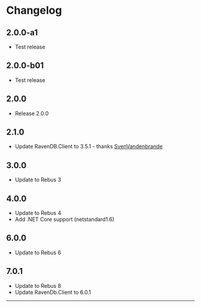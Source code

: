 # Changelog

## 2.0.0-a1
* Test release

## 2.0.0-b01
* Test release

## 2.0.0
* Release 2.0.0

## 2.1.0
* Update RavenDB.Client to 3.5.1 - thanks [SvenVandenbrande]

## 3.0.0
* Update to Rebus 3

## 4.0.0
* Update to Rebus 4
* Add .NET Core support (netstandard1.6)

## 6.0.0
* Update to Rebus 6

## 7.0.1
* Update to Rebus 8
* Update RavenDb.Client to 6.0.1

---

[SvenVandenbrande]: https://github.com/SvenVandenbrande